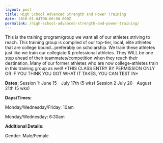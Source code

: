 ```yaml
---
layout: post
title: High School Advanced Strength and Power Training
date: 2016-01-04T00:00:00.000Z
permalink: /high-school-advanced-strength-and-power-training/
---
```


This is the training program/group we want all of our athletes striving to reach. This training group is compiled of our top-tier, local, elite athletes that are college bound...preferably on scholarship. We train these athletes just like we train our collegiate & professional athletes. They WILL be one step ahead of their teammates/competition when they reach their destination. Many of our former athletes who are now college-athletes train in this training group as well!
\*THIS CLASS ENTRY BY PERMISSION ONLY OR IF YOU THINK YOU GOT WHAT IT TAKES, YOU CAN TEST IN\*

**Dates:**
Session 1: June 15 - July 17th (5 wks)
Session 2 July 20 - August 21th (5 wks)

**Days/Times:**

Monday/Wednesday/Friday: 10am

Monday/Wednesday: 6:30am

**Additional Details:**

Gender: Male/Female
